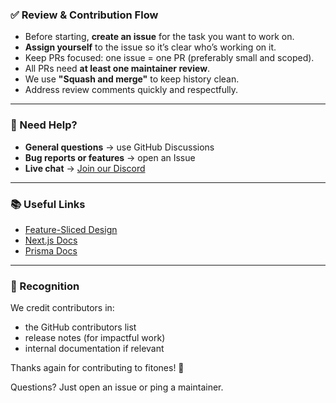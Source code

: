 ### ✅ Review & Contribution Flow

- Before starting, **create an issue** for the task you want to work on.
- **Assign yourself** to the issue so it’s clear who’s working on it.
- Keep PRs focused: one issue = one PR (preferably small and scoped).
- All PRs need **at least one maintainer review**.
- We use **"Squash and merge"** to keep history clean.
- Address review comments quickly and respectfully.

---

### 🤔 Need Help?

- **General questions** → use GitHub Discussions
- **Bug reports or features** → open an Issue
- **Live chat** → [Join our Discord](https://discord.gg/NtrsUBuHUB)

---

### 📚 Useful Links

- [Feature-Sliced Design](https://feature-sliced.design/)
- [Next.js Docs](https://nextjs.org/docs)
- [Prisma Docs](https://www.prisma.io/docs/)

---

### 🌟 Recognition

We credit contributors in:

- the GitHub contributors list
- release notes (for impactful work)
- internal documentation if relevant

Thanks again for contributing to fitones! 💪

Questions? Just open an issue or ping a maintainer.
